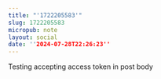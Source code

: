 ```yaml
---
title: "'1722205583'"
slug: 1722205583
micropub: note
layout: social
date: ''2024-07-28T22:26:23''
---
```

Testing accepting access token in post body